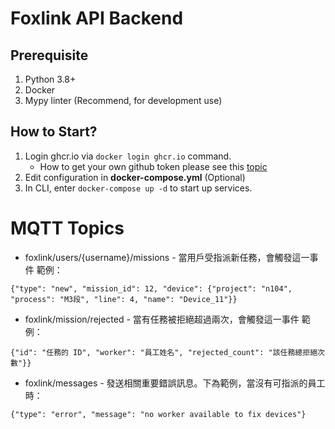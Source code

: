 # Foxlink API Backend

## Prerequisite
1. Python 3.8+
2. Docker
3. Mypy linter (Recommend, for development use)

## How to Start?
1. Login ghcr.io via `docker login ghcr.io` command.
    - How to get your own github token please see this [topic](https://docs.github.com/en/packages/working-with-a-github-packages-registry/working-with-the-container-registry)
2. Edit configuration in **docker-compose.yml** (Optional)
2. In CLI, enter `docker-compose up -d` to start up services.

# MQTT Topics
- foxlink/users/{username}/missions - 當用戶受指派新任務，會觸發這一事件
範例：
```jsonc
{"type": "new", "mission_id": 12, "device": {"project": "n104", "process": "M3段", "line": 4, "name": "Device_11"}}
```
- foxlink/mission/rejected - 當有任務被拒絕超過兩次，會觸發這一事件
範例：
```jsonc
{"id": "任務的 ID", "worker": "員工姓名", "rejected_count": "該任務總拒絕次數"}}
```
- foxlink/messages - 發送相關重要錯誤訊息。下為範例，當沒有可指派的員工時：
```jsonc
{"type": "error", "message": "no worker available to fix devices"}
```
